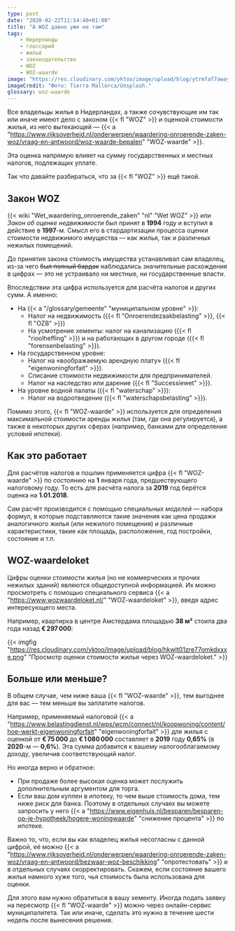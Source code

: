```yaml
---
type: post
date: "2020-02-22T11:54:40+01:00"
title: "А WOZ давно уже не там"
tags:
    - Нидерланды
    - глоссарий
    - жильё
    - законодательство
    - WOZ
    - WOZ-waarde
image: "https://res.cloudinary.com/yktoo/image/upload/blog/ytrmfaf7away3zug6gov.jpg"
imageCredit: "Фото: Tierra Mallorca/Unsplash."
glossary: woz-waarde
---
```


Все владельцы жилья в Нидерландах, а также сочувствующие им так или иначе имеют дело с законом {{< fl "WOZ" >}} и оценкой стоимости жилья, из него вытекающей — {{< a "https://www.rijksoverheid.nl/onderwerpen/waardering-onroerende-zaken-woz/vraag-en-antwoord/woz-waarde-bepalen" "WOZ-waarde" >}}.

Эта оценка напрямую влияет на сумму государственных и местных налогов, подлежащих уплате.

Так что давайте разбираться, что за {{< fl "WOZ" >}} ещё такой.

<!--more-->

## Закон WOZ

{{< wiki "Wet_waardering_onroerende_zaken" "nl" "Wet WOZ" >}} или *Закон об оценке недвижимости* был принят в **1994** году и вступил в действие в **1997**-м. Смысл его в стардартизации процесса оценки стоимости недвижимого имущества — как жилья, так и различных нежилых помещений.

До принятия закона стоимость имущества устанавливал сам владелец, из-за чего ~~был полный бардак~~ наблюдались значительные расхождения в цифрах — это не устраивало ни местные, ни государственные власти.

Впоследствии эта цифра используется для расчёта налогов и других сумм. А именно:

* На {{< a "/glossary/gemeente" "муниципальном уровне" >}}:
    * Налог на недвижимость ({{< fl "Onroerendezaakbelasting" >}}, {{< fl "OZB" >}})
    * На усмотрение хементы: налог на канализацию ({{< fl "rioolheffing" >}}) и на работающих в другом городе ({{< fl "forensenbelasting" >}}).
* На государственном уровне:
    * Налог на «воображаемую арендную плату» ({{< fl "eigenwoningforfait" >}}).
    * Списание стоимости недвижимости для предпринимателей.
    * Налог на наследство или дарение ({{< fl "Successiewet" >}}).
* На уровне водной палаты ({{< fl "waterschap" >}}):
    * Налог на водоотведение ({{< fl "waterschapsbelasting" >}}).

Помимо этого, {{< fl "WOZ-waarde" >}} используется для определения максимальной стоимости аренды жилья (там, где она регулируется), а также в некоторых других сферах (например, банками для определения условий ипотеки).

## Как это работает

Для расчётов налогов и пошлин применяется цифра {{< fl "WOZ-waarde" >}} по состоянию на **1** января года, предшествующего налоговому году. То есть для расчёта налога за **2019** год берётся оценка на **1.01.2018**.

Сам расчёт производится с помощью специальных *моделей* — набора формул, в которые подставляются такие значения как цена продажи аналогичного жилья (или нежилого помещения) и различные характеристики, такие как площадь, расположение, год постройки, состояние и т.п.

## WOZ-waardeloket

Цифры оценки стоимости жилья (но не коммерческих и прочих нежилых зданий) являются общедоступной информацией. Их можно просмотреть с помощью специального сервиса {{< a "https://www.wozwaardeloket.nl/" "WOZ-waardeloket" >}}, введя адрес интересующего места.

Например, квартирка в центре Амстердама площадью **38 м²** стоила два года назад **€ 297 000**:

{{< imgfig "https://res.cloudinary.com/yktoo/image/upload/blog/hkwlt01zre77omkdxxxe.png" "Просмотр оценки стоимости жилья через WOZ-waardeloket." >}}

## Больше или меньше?

В общем случае, чем ниже ваша {{< fl "WOZ-waarde" >}}, тем выгоднее для вас — тем меньше вы заплатите налогов.

Например, применяемый налоговой {{< a "https://www.belastingdienst.nl/wps/wcm/connect/nl/koopwoning/content/hoe-werkt-eigenwoningforfait" "eigenwoningforfait" >}} для жилья с оценкой от **€ 75 000** до **€ 1 080 000** составляет в **2019** году **0,65%** (в **2020**-м — **0,6%**). Эта сумма добавится к вашему налогооблагаемому доходу, увеличив соответствующий налог.

Но иногда верно и обратное:

* При продаже более высокая оценка может послужить дополнительным аргументом для торга.
* Если ваш дом куплен в ипотеку, то чем выше стоимость дома, тем ниже риск для банка. Поэтому в отдельных случаях вы можете запросить у него {{< a "https://www.eigenhuis.nl/besparen/besparen-op-je-hypotheek/hogere-woningwaarde" "снижение процента" >}} по ипотеке.

Важно то, что, если вы как владелец жилья несогласны с данной цифрой, её можно {{< a "https://www.rijksoverheid.nl/onderwerpen/waardering-onroerende-zaken-woz/vraag-en-antwoord/bezwaar-woz-beschikking" "опротестовать" >}} и в отдельных случаях скорректировать. Скажем, если состояние вашего жилья намного хуже того, чья стоимость была использована для оценки.

Для этого вам нужно обратиться в вашу хементу. Иногда подать заявку на пересмотр {{< fl "WOZ-waarde" >}} можно через онлайн-сервис муниципалитета. Так или иначе, сделать это нужно в течение шести недель после вынесения решения.

